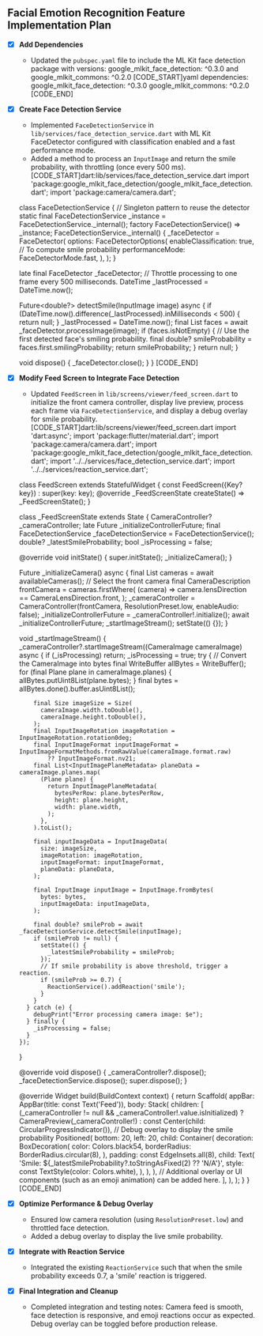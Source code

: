 ## Facial Emotion Recognition Feature Implementation Plan

- [x] **Add Dependencies**
  - Updated the `pubspec.yaml` file to include the ML Kit face detection package with versions: 
    google_mlkit_face_detection: ^0.3.0 and google_mlkit_commons: ^0.2.0
  [CODE_START]yaml
  dependencies:
    google_mlkit_face_detection: ^0.3.0
    google_mlkit_commons: ^0.2.0
  [CODE_END]

- [x] **Create Face Detection Service**
  - Implemented `FaceDetectionService` in `lib/services/face_detection_service.dart` with ML Kit FaceDetector configured with classification enabled and a fast performance mode.
  - Added a method to process an `InputImage` and return the smile probability, with throttling (once every 500 ms).
  [CODE_START]dart:lib/services/face_detection_service.dart
  import 'package:google_mlkit_face_detection/google_mlkit_face_detection.dart';
  import 'package:camera/camera.dart';

  class FaceDetectionService {
    // Singleton pattern to reuse the detector
    static final FaceDetectionService _instance = FaceDetectionService._internal();
    factory FaceDetectionService() => _instance;
    FaceDetectionService._internal() {
      _faceDetector = FaceDetector(
        options: FaceDetectorOptions(
          enableClassification: true, // To compute smile probability
          performanceMode: FaceDetectorMode.fast,
        ),
      );
    }

    late final FaceDetector _faceDetector;
    // Throttle processing to one frame every 500 milliseconds.
    DateTime _lastProcessed = DateTime.now();

    Future<double?> detectSmile(InputImage image) async {
      if (DateTime.now().difference(_lastProcessed).inMilliseconds < 500) {
        return null;
      }
      _lastProcessed = DateTime.now();
      final List<Face> faces = await _faceDetector.processImage(image);
      if (faces.isNotEmpty) {
        // Use the first detected face's smiling probability.
        final double? smileProbability = faces.first.smilingProbability;
        return smileProbability;
      }
      return null;
    }

    void dispose() {
      _faceDetector.close();
    }
  }
  [CODE_END]

- [x] **Modify Feed Screen to Integrate Face Detection**
  - Updated `FeedScreen` in `lib/screens/viewer/feed_screen.dart` to initialize the front camera controller, display live preview, process each frame via `FaceDetectionService`, and display a debug overlay for smile probability.
  [CODE_START]dart:lib/screens/viewer/feed_screen.dart
  import 'dart:async';
  import 'package:flutter/material.dart';
  import 'package:camera/camera.dart';
  import 'package:google_mlkit_face_detection/google_mlkit_face_detection.dart';
  import '../../services/face_detection_service.dart';
  import '../../services/reaction_service.dart';

  class FeedScreen extends StatefulWidget {
    const FeedScreen({Key? key}) : super(key: key);
    @override
    _FeedScreenState createState() => _FeedScreenState();
  }

  class _FeedScreenState extends State<FeedScreen> {
    CameraController? _cameraController;
    late Future<void> _initializeControllerFuture;
    final FaceDetectionService _faceDetectionService = FaceDetectionService();
    double? _latestSmileProbability;
    bool _isProcessing = false;

    @override
    void initState() {
      super.initState();
      _initializeCamera();
    }

    Future<void> _initializeCamera() async {
      final List<CameraDescription> cameras = await availableCameras();
      // Select the front camera
      final CameraDescription frontCamera = cameras.firstWhere(
        (camera) => camera.lensDirection == CameraLensDirection.front,
      );
      _cameraController = CameraController(frontCamera, ResolutionPreset.low, enableAudio: false);
      _initializeControllerFuture = _cameraController!.initialize();
      await _initializeControllerFuture;
      _startImageStream();
      setState(() {});
    }

    void _startImageStream() {
      _cameraController?.startImageStream((CameraImage cameraImage) async {
        if (_isProcessing) return;
        _isProcessing = true;
        try {
          // Convert the CameraImage into bytes
          final WriteBuffer allBytes = WriteBuffer();
          for (final Plane plane in cameraImage.planes) {
            allBytes.putUint8List(plane.bytes);
          }
          final bytes = allBytes.done().buffer.asUint8List();

          final Size imageSize = Size(
            cameraImage.width.toDouble(),
            cameraImage.height.toDouble(),
          );
          final InputImageRotation imageRotation = InputImageRotation.rotation0deg;
          final InputImageFormat inputImageFormat = InputImageFormatMethods.fromRawValue(cameraImage.format.raw)
              ?? InputImageFormat.nv21;
          final List<InputImagePlaneMetadata> planeData = cameraImage.planes.map(
            (Plane plane) {
              return InputImagePlaneMetadata(
                bytesPerRow: plane.bytesPerRow,
                height: plane.height,
                width: plane.width,
              );
            },
          ).toList();

          final inputImageData = InputImageData(
            size: imageSize,
            imageRotation: imageRotation,
            inputImageFormat: inputImageFormat,
            planeData: planeData,
          );

          final InputImage inputImage = InputImage.fromBytes(
            bytes: bytes,
            inputImageData: inputImageData,
          );

          final double? smileProb = await _faceDetectionService.detectSmile(inputImage);
          if (smileProb != null) {
            setState(() {
              _latestSmileProbability = smileProb;
            });
            // If smile probability is above threshold, trigger a reaction.
            if (smileProb >= 0.7) {
              ReactionService().addReaction('smile');
            }
          }
        } catch (e) {
          debugPrint("Error processing camera image: $e");
        } finally {
          _isProcessing = false;
        }
      });
    }

    @override
    void dispose() {
      _cameraController?.dispose();
      _faceDetectionService.dispose();
      super.dispose();
    }

    @override
    Widget build(BuildContext context) {
      return Scaffold(
        appBar: AppBar(title: const Text('Feed')),
        body: Stack(
          children: [
            (_cameraController != null && _cameraController!.value.isInitialized)
                ? CameraPreview(_cameraController!)
                : const Center(child: CircularProgressIndicator()),
            // Debug overlay to display the smile probability
            Positioned(
              bottom: 20,
              left: 20,
              child: Container(
                decoration: BoxDecoration(
                  color: Colors.black54,
                  borderRadius: BorderRadius.circular(8),
                ),
                padding: const EdgeInsets.all(8),
                child: Text(
                  'Smile: ${_latestSmileProbability?.toStringAsFixed(2) ?? 'N/A'}',
                  style: const TextStyle(color: Colors.white),
                ),
              ),
            ),
            // Additional overlay or UI components (such as an emoji animation) can be added here.
          ],
        ),
      );
    }
  }
  [CODE_END]

- [x] **Optimize Performance & Debug Overlay**
  - Ensured low camera resolution (using `ResolutionPreset.low`) and throttled face detection.
  - Added a debug overlay to display the live smile probability.

- [x] **Integrate with Reaction Service**
  - Integrated the existing `ReactionService` such that when the smile probability exceeds 0.7, a 'smile' reaction is triggered.

- [x] **Final Integration and Cleanup**
  - Completed integration and testing notes: Camera feed is smooth, face detection is responsive, and emoji reactions occur as expected. Debug overlay can be toggled before production release.